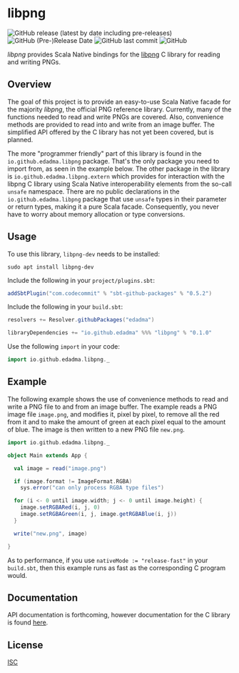 libpng
======

![GitHub release (latest by date including pre-releases)](https://img.shields.io/github/v/release/edadma/libpng?include_prereleases) ![GitHub (Pre-)Release Date](https://img.shields.io/github/release-date-pre/edadma/libpng) ![GitHub last commit](https://img.shields.io/github/last-commit/edadma/libpng) ![GitHub](https://img.shields.io/github/license/edadma/libpng)

*libpng* provides Scala Native bindings for the [libpng](http://www.libpng.org/) C library for reading and writing PNGs.

Overview
--------

The goal of this project is to provide an easy-to-use Scala Native facade for the majority *libpng*, the official PNG reference library.  Currently, many of the functions needed to read and write PNGs are covered.  Also, convenience methods are provided to read into and write from an image buffer.  The simplified API offered by the C library has not yet been covered, but is planned.

The more "programmer friendly" part of this library is found in the `io.github.edadma.libpng` package.  That's the only package you need to import from, as seen in the example below.  The other package in the library is `io.github.edadma.libpng.extern` which provides for interaction with the libpng C library using Scala Native interoperability elements from the so-call `unsafe` namespace.  There are no public declarations in the `io.github.edadma.libpng` package that use `unsafe` types in their parameter or return types, making it a pure Scala facade.  Consequently, you never have to worry about memory allocation or type conversions.

Usage
-----

To use this library, `libpng-dev` needs to be installed:

```shell
sudo apt install libpng-dev
```

Include the following in your `project/plugins.sbt`:

```sbt
addSbtPlugin("com.codecommit" % "sbt-github-packages" % "0.5.2")
```

Include the following in your `build.sbt`:

```sbt
resolvers += Resolver.githubPackages("edadma")

libraryDependencies += "io.github.edadma" %%% "libpng" % "0.1.0"
```

Use the following `import` in your code:

```scala
import io.github.edadma.libpng._
```

Example
-------

The following example shows the use of convenience methods to read and write a PNG file to and from an image buffer.  The example reads a PNG image file `image.png`, and modifies it, pixel by pixel, to remove all the red from it and to make the amount of green at each pixel equal to the amount of blue.  The image is then written to a new PNG file `new.png`.

```scala
import io.github.edadma.libpng._

object Main extends App {

  val image = read("image.png")

  if (image.format != ImageFormat.RGBA)
    sys.error("can only process RGBA type files")

  for (i <- 0 until image.width; j <- 0 until image.height) {
    image.setRGBARed(i, j, 0)
    image.setRGBAGreen(i, j, image.getRGBABlue(i, j))
  }

  write("new.png", image)

}
```

As to performance, if you use `nativeMode := "release-fast"` in your `build.sbt`, then this example runs as fast as the corresponding C program would.

Documentation
-------------

API documentation is forthcoming, however documentation for the C library is found [here](http://www.libpng.org/pub/png/libpng-manual.txt).

License
-------

[ISC](https://github.com/edadma/libpng/blob/main/LICENSE)
